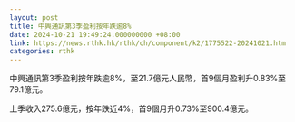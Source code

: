 ```yaml
---
layout: post
title: 中興通訊第3季盈利按年跌逾8%
date: 2024-10-21 19:49:24.000000000 +08:00
link: https://news.rthk.hk/rthk/ch/component/k2/1775522-20241021.htm
categories: rthk
---
```


中興通訊第3季盈利按年跌逾8%，至21.7億元人民幣，首9個月盈利升0.83%至79.1億元。

上季收入275.6億元，按年跌近4%，首9個月升0.73%至900.4億元。
